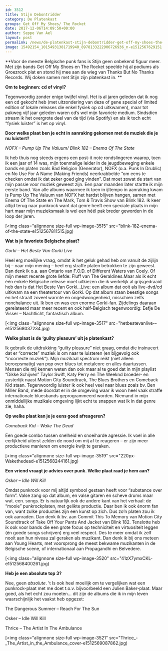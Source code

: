 ```yaml
---
id: 3512
title: Stijn Debontridder 
category: De Platenkast
groups: Get Off My Shoes/ The Rocket
date: 2017-12-06T14:09:50+00:00
author: Seppe Van Ael
layout: post
permalink: /news/de-platenkast-stijn-debontridder-get-off-my-shoes-the-rocket/
image: 15492154_10154931381719940_8978133222906726936_n-e1512567629151.jpg
---
```

**Voor de meeste Belgische punk fans is Stijn geen onbekend figuur meer. Met zijn bands Get Off My Shoes en The Rocket speelde hij al podiums als Groezrock plat en stond hij mee aan de wieg van Thanks But No Thanks Records. Wij doken samen met Stijn zijn platenkast in. **

**Om te beginnen: cd of vinyl?**

Tegenwoordig zonder enige twijfel vinyl. Het is al jaren geleden dat ik nog een cd gekocht heb (met uitzondering van deze of gene special of limited edition of lokale releases die enkel fysiek op cd uitkwamen), maar tot pakweg vijf jaar geleden waren cd’s wel mijn favoriete medium. Sindsdien stream ik het overgrote deel van de tijd (via Spotify) en als ik toch echt “fysiek luister” is het op vinyl.

**Door welke plaat ben je echt in aanraking gekomen met de muziek die je nu luistert?**

_NOFX – Pump Up The Valuum/ Blink 182 – Enema Of The State_

Ik heb thuis nog steeds ergens een post-it note rondslingeren waarop, toen ik een jaar of 14 was, mijn toenmalige leider in de jeugdbeweging enkele bands en platen zoals Bad Religion (Generator), NOFX (o.a. Punk In Drublic) en No Use For A Name (Making Friends) neerkrabbelde “om eens te checken omdat ik dat zeker goed ging vinden”. Dat moet zowat de start van mijn passie voor muziek geweest zijn. Een paar maanden later startte ik mijn eerste band. Van alle albums waarmee ik toen in ijltempo in aanraking kwam is Pump Up The Valuum van NOFX het hardst blijven hangen, samen met Enema Of The State en The Mark, Tom & Travis Show van Blink 182. Ik keer altijd terug naar punkrock want dat genre heeft een speciale plaats in mijn hart maar mijn muzieksmaak is wel een héél pak breder geworden in de loop der jaren.

[<img class="alignnone size-full wp-image-3515" src="blink-182-enema-of-the-state-e1512567811515.jpg)

**Wat is je favoriete Belgische plaat?**

_Gorki – Het Beste Van Gorki Live_

Heel erg moeilijke vraag, omdat ik het geluk gehad heb om vanuit de zijlijn bij – naar mijn mening – heel erg straffe platen betrokken te zijn geweest. Dan denk ik o.a. aan Ontario van F.O.D. of Different Waters van Coely. Of mijn meest recente grote liefde: Fluff van The Geraldines.Maar als ik echt één enkele Belgische release moet uitkiezen die ik werkelijk al grijsgedraaid heb dan is dat Het Beste Van Gorki…Live: een album dat ooit als live-dvd/cd uitkwam na een theatertour van Gorki. Op dat album staan beestige songs en het straalt zoveel warmte en ongedwongenheid, misschien zelfs nonchalance uit. Ik ben en was een enorme Gorki-fan. Zijdelings daaraan gerelateerd maar meer recent en ook half-Belgisch tegenwoordig: Eefje De Visser – Nachtlicht, fantastisch album.

[<img class="alignnone size-full wp-image-3517" src="hetbestevanlive--e1512568037234.jpg)

**Welke plaat is de ‘guilty pleasure’ uit je platenkast?**

Ik gebruik de uitdrukking “guilty pleasure” niet graag, omdat die insinueert dat er “correcte” muziek is om naar te luisteren (en bijgevolg ook “incorrecte muziek”). Mijn muzikaal spectrum reikt (niet alleen beroepsmatig) van pop over blues tot metalcore en alles daartussen. Mensen die mij kennen weten dan ook maar al te goed dat in mijn playlist “Dikke Schijven” Taylor Swift, Katy Perry en The Weeknd broeder- en zusterlijk naast Motion City Soundtrack, The Blues Brothers en Comeback Kid staan. Tegenwoordig luister ik ook heel veel naar blues zoals bv. Ben Miller Band, mede doordat er in de omgeving waar ik woon heel vaak straffe internationale bluesbands geprogrammeerd worden. Niemand in mijn onmiddellijke muzikale omgeving lijkt echt te snappen wat ik in dat genre zie, haha.

**Op welke plaat kan je je eens goed afreageren?**

_Comeback Kid – Wake The Dead_ 

Een goede combo tussen snelheid en snoeiharde agressie. Ik voel in alle eerlijkheid uiterst zelden de nood om mij af te reageren – er zijn meer productieve manieren om energie kwijt te geraken.

[<img class="alignnone size-full wp-image-3519" src="220px-Wakethedead-e1512568244161.jpg)

**Een vriend vraagt je advies over punk. Welke plaat raad je hem aan?**

_Osker – Idle Will Kill_

Omdat punkrock voor mij altijd symbool gestaan heeft voor “substance over form”. Valse zang op dat album, en valse gitaren en scheve drums maar wat. een. songs. Er is natuurlijk ook de andere kant van het verhaal: de “mooie” punkrockplaten, met gelikte productie. Daar ben ik ook énorm fan van, want zulke producties zijn een kunst op zich. Dus zo’n platen zou ik ook aanraden. Dan denk ik bv. aan Commit This To Memory van Motion City Soundtrack of Take Off Your Pants And Jacket van Blink 182. Tenslotte heb ik ook voor bands die een grote focus op techniciteit en virtuositeit leggen (én goede songs schrijven) erg veel respect. Des te meer omdat ik zelf nooit aan hun niveau zal geraken als muzikant. Dan denk ik bij ons meteen aan Young Hearts, met voorsprong de meest bekwame muzikanten in de Belgische scene, of internationaal aan Propagandhi en Belvedere.

[<img class="alignnone size-full wp-image-3520" src="41zX7ymxCKL-e1512568400261.jpg)

**Heb je een absolute top 3?**

Nee, geen _absolute_. ’t Is ook heel moeilijk om te vergelijken wat een punkrock-plaat met me doet t.o.v. bijvoorbeeld een Julien Baker-plaat. Maar goed, als het echt zou moeten… dit zijn de albums die ik in mijn leven waarschijnlijk het vaakst heb opgezet:

The Dangerous Summer – Reach For The Sun

Osker – Idle Will Kill

Thrice – The Artist In The Ambulance

[<img class="alignnone size-full wp-image-3521" src="Thrice_-_The_Artist_in_the_Ambulance_cover-e1512569087862.jpg)
